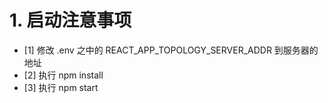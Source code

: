 # 1. 启动注意事项

- [1] 修改 .env 之中的 REACT_APP_TOPOLOGY_SERVER_ADDR 到服务器的地址
- [2] 执行 npm install
- [3] 执行 npm start